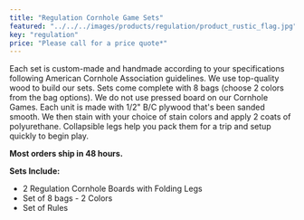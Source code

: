 ```yaml
---
title: "Regulation Cornhole Game Sets"
featured: "../../../images/products/regulation/product_rustic_flag.jpg"
key: "regulation"
price: "Please call for a price quote*"
---
```


Each set is custom-made and handmade according to your specifications following American Cornhole Association guidelines. We use top-quality wood to build our sets. Sets come complete with 8 bags (choose 2 colors from the bag options). We do not use pressed board on our Cornhole Games. Each unit is made with 1/2" B/C plywood that's been sanded smooth. We then stain with your choice of stain colors and apply 2 coats of polyurethane. Collapsible legs help you pack them for a trip and setup quickly to begin play.

**Most orders ship in 48 hours.**

**Sets Include:**

- 2 Regulation Cornhole Boards with Folding Legs
- Set of 8 bags - 2 Colors
- Set of Rules
